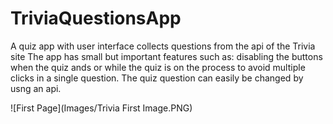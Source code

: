 # TriviaQuestionsApp
A quiz app with user interface collects questions from the api of the Trivia site
The app has small but important features such as: disabling the buttons when the quiz ands or while the quiz is on the process to avoid multiple clicks in a single question.
The quiz question can easily be changed by usng an api.


![First Page](Images/Trivia First Image.PNG)

